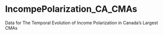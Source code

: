 # IncompePolarization_CA_CMAs
Data for The Temporal Evolution of Income Polarization in Canada’s Largest CMAs
